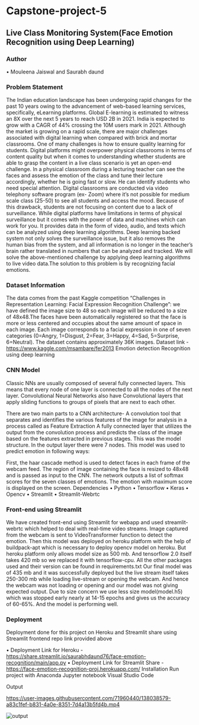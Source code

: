 # Capstone-project-5
## Live Class Monitoring System(Face Emotion Recognition using Deep Learning)
### Author
•	Mouleena Jaiswal and Saurabh daund
### Problem Statement
The Indian education landscape has been undergoing rapid changes for the past 10 years owing to the advancement of web-based learning services, specifically, eLearning platforms. Global E-learning is estimated to witness an 8X over the next 5 years to reach USD 2B in 2021. India is expected to grow with a CAGR of 44% crossing the 10M users mark in 2021. Although the market is growing on a rapid scale, there are major challenges associated with digital learning when compared with brick and mortar classrooms. One of many challenges is how to ensure quality learning for students. Digital platforms might overpower physical classrooms in terms of content quality but when it comes to understanding whether students are able to grasp the content in a live class scenario is yet an open-end challenge. In a physical classroom during a lecturing teacher can see the faces and assess the emotion of the class and tune their lecture accordingly, whether he is going fast or slow. He can identify students who need special attention. Digital classrooms are conducted via video telephony software program (ex- Zoom) where it’s not possible for medium scale class (25-50) to see all students and access the mood. Because of this drawback, students are not focusing on content due to a lack of surveillance. While digital platforms have limitations in terms of physical surveillance but it comes with the power of data and machines which can work for you. It provides data in the form of video, audio, and texts which can be analyzed using deep learning algorithms. Deep learning backed system not only solves the surveillance issue, but it also removes the human bias from the system, and all information is no longer in the teacher’s brain rather translated in numbers that can be analyzed and tracked.
We will solve the above-mentioned challenge by applying deep learning algorithms to live video data.The solution to this problem is by recognizing facial emotions.
### Dataset Information
The data comes from the past Kaggle competition “Challenges in Representation Learning: Facial Expression Recognition Challenge”: we have defined the image size to 48 so each image will be reduced to a size of 48x48.The faces have been automatically registered so that the face is more or less centered and occupies about the same amount of space in each image. Each image corresponds to a facial expression in one of seven categories (0=Angry, 1=Disgust, 2=Fear, 3=Happy, 4=Sad, 5=Surprise, 6=Neutral). The dataset contains approximately 36K images.
Dataset link - https://www.kaggle.com/msambare/fer2013
Emotion detection Recognition using deep learning
### CNN Model
Classic NNs are usually composed of several fully connected layers. This means that every node of one layer is connected to all the nodes of the next layer. Convolutional Neural Networks also have Convolutional layers that apply sliding functions to groups of pixels that are next to each other.
 
There are two main parts to a CNN architecture- A convolution tool that separates and identifies the various features of the image for analysis in a process called as Feature Extraction A fully connected layer that utilizes the output from the convolution process and predicts the class of the image based on the features extracted in previous stages.
This was the model structure. In the output layer there were 7 nodes. This model was used to predict emotion in following ways:
 
First, the haar cascade method is used to detect faces in each frame of the webcam feed. The region of image containing the face is resized to 48x48 and is passed as input to the CNN. The network outputs a list of softmax scores for the seven classes of emotions. The emotion with maximum score is displayed on the screen.
Dependencies
•	Python
•	Tensorflow
•	Keras
•	Opencv
•	Streamlit
•	Streamlit-Webrtc
### Front-end using Streamlit
We have created front-end using Streamlit for webapp and used streamlit-webrtc which helped to deal with real-time video streams. Image captured from the webcam is sent to VideoTransformer function to detect the emotion. Then this model was deployed on heroku platform with the help of buildpack-apt which is necessary to deploy opencv model on heroku. But heroku platform only allows model size as 500 mb. And tensorflow 2.0 itself takes 420 mb so we replaced it with tensorflow-cpu. All the other packages used and their version can be found in requirements.txt Our final model was of 435 mb and it was successfully deployed but the live stream itself takes 250-300 mb while loading live-stream or opening the webcam. And hence the webcam was not loading or opening and our model was not giving expected output.
Due to size concern we use less size model(model.h5) which was stopped early nearly at 14-15 epochs and gives us the accuracy of 60-65%. And the model is performing well.

### Deployment

Deployment done for this project on Heroku and Streamlit share using Streamlit frontend repo link provided above

•	Deployment Link for Heroku -  https://share.streamlit.io/saurabhdaund76/face-emotion-recognition/main/app.py
•	Deployment Link for Streamlit Share - https://face-emotion-recognition-proj.herokuapp.com/ 
Installation
Run project with
  Anaconda
  Jupyter notebook
  Visual Studio Code


Output


https://user-images.githubusercontent.com/71960440/138038579-a83c1fef-b831-4a0e-8351-7d4a13b5fd4b.mp4

![output](https://user-images.githubusercontent.com/71960440/137284702-e6fa5fb7-7080-4b96-b4d3-09a2daa4d7a8.jpeg)



